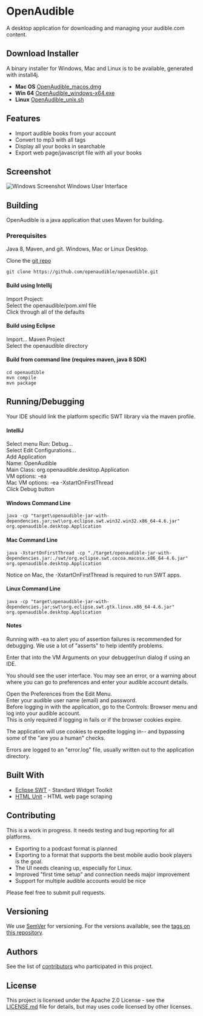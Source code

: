 # OpenAudible

A desktop application for downloading and managing your audible.com content.

## Download Installer
A binary installer for Windows, Mac and Linux is to be available, generated with install4j.
* **Mac OS**    [OpenAudible_macos.dmg](http://openaudible.org/OpenAudible_macos.dmg)
* **Win 64**    [OpenAudible_windows-x64.exe](http://openaudible.org/OpenAudible_windows-x64.exe)
* **Linux**     [OpenAudible_unix.sh](http://openaudible.org/OpenAudible_unix.sh)

## Features
* Import audible books from your account
* Convert to mp3 with all tags
* Display all your books in searchable
* Export web page/javascript file with all your books

## Screenshot
![Windows Screenshot](http://openaudible.org/images/open_audible_win.png)
Windows User Interface

## Building
OpenAudible is a java application that uses Maven for building.

### Prerequisites
Java 8, Maven, and git. Windows, Mac or Linux Desktop.

Clone the [git repo](https://github.com/openaudible/openaudible)

```
git clone https://github.com/openaudible/openaudible.git
```

#### Build using Intellij
Import Project: <br />
Select the openaudible/pom.xml file <br />
Click through all of the defaults

#### Build using Eclipse
Import... Maven Project<br />
Select the openaudible directory<br />

#### Build from command line (requires maven, java 8 SDK)

```
cd openaudible
mvn compile
mvn package
```
## Running/Debugging

Your IDE should link the platform specific SWT library via the maven profile.

#### IntelliJ
Select menu Run: Debug...  <br />
Select Edit Configurations... <br />
Add Application <br />
Name: OpenAudible <br />
Main Class: org.openaudible.desktop.Application <br />
VM options: -ea <br />
Mac VM options: -ea -XstartOnFirstThread <br />
Click Debug button <br />

#### Windows Command Line
```
java -cp "target\openaudible-jar-with-dependencies.jar;swt\org.eclipse.swt.win32.win32.x86_64-4.6.jar" org.openaudible.desktop.Application
```

#### Mac Command Line
```
java -XstartOnFirstThread -cp "./target/openaudible-jar-with-dependencies.jar:./swt/org.eclipse.swt.cocoa.macosx.x86_64-4.6.jar" org.openaudible.desktop.Application
```
Notice on Mac, the -XstartOnFirstThread is required to run SWT apps.

#### Linux Command Line
```
java -cp "target\openaudible-jar-with-dependencies.jar;swt\org.eclipse.swt.gtk.linux.x86_64-4.6.jar" org.openaudible.desktop.Application
```

#### Notes

Running with -ea to alert you of assertion failures is recommended for debugging. We use a lot of "asserts" to help identify problems.

Enter that into the VM Arguments on your debugger/run dialog if using an IDE.

You should see the user interface. You may see an error, or a warning about where you can go to preferences and enter your audible account details.

Open the Preferences from the Edit Menu. <br />
Enter your audible user name (email) and password. <br />
Before logging in with the application, go to the Controls: Browser menu and log into your audible account. <br />
This is only required if logging in fails or if the browser cookies expire. <br />

The application will use cookies to expedite logging in-- and bypassing some of the "are you a human" checks.

Errors are logged to an "error.log" file, usually written out to the application directory.

## Built With

* [Eclipse SWT](http://www.eclipse.org/swt/) - Standard Widget Toolkit
* [HTML Unit](https://htmlunit.sourceforge.net/) - HTML web page scraping

## Contributing

This is a work in progress. It needs testing and bug reporting for all platforms.

* Exporting to a podcast format is planned
* Exporting to a format that supports the best mobile audio book players is the goal.
* The UI needs cleaning up, especially for Linux.
* Improved "first time setup" and connection needs major improvement
* Support for multiple audible accounts would be nice

Please feel free to submit pull requests.

## Versioning

We use [SemVer](http://semver.org/) for versioning. For the versions available, see the [tags on this repository](https://github.com/openaudible/openaudible/tags).

## Authors

See the list of [contributors](https://github.com/openaudible/openaudible/contributors) who participated in this project.

## License

This project is licensed under the Apache 2.0 License - see the [LICENSE.md](LICENSE.md) file for details, but may uses code licensed by other licenses.
